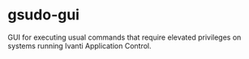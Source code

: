 # gsudo-gui
GUI for executing usual commands that require elevated privileges on systems running Ivanti Application Control. 
